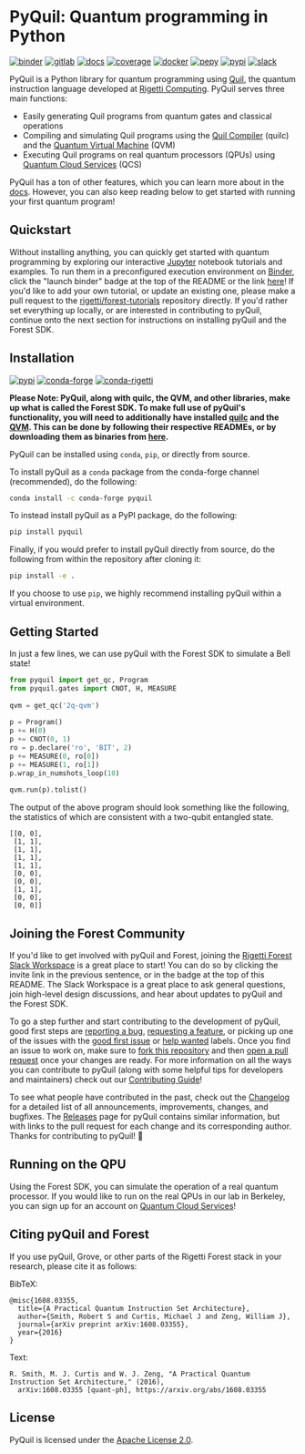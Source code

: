 PyQuil: Quantum programming in Python
=====================================

[![binder](https://mybinder.org/badge_logo.svg)][binder]
[![gitlab][gitlab-badge]][gitlab-repo]
[![docs][docs-badge]][docs-repo]
[![coverage][coverage-badge]][coverage-repo]
[![docker][docker-badge]][docker-repo]
[![pepy][pepy-badge]][pepy-repo]
[![pypi][pypi-badge]][pypi-repo]
[![slack][slack-badge]][slack-invite]

[binder]: https://mybinder.org/v2/gh/rigetti/forest-tutorials/master?urlpath=lab/tree/Welcome.ipynb
[conda-forge-badge]: https://img.shields.io/conda/vn/conda-forge/pyquil.svg
[conda-forge-repo]: https://anaconda.org/conda-forge/pyquil
[conda-rigetti-badge]: https://img.shields.io/conda/vn/rigetti/pyquil?label=conda-rigetti
[conda-rigetti-repo]: https://anaconda.org/rigetti/pyquil
[coverage-badge]: https://coveralls.io/repos/github/rigetti/pyquil/badge.svg?branch=more-badges
[coverage-repo]: https://coveralls.io/github/rigetti/pyquil?branch=more-badges
[docker-badge]: https://img.shields.io/docker/pulls/rigetti/forest
[docker-repo]: https://hub.docker.com/r/rigetti/forest
[docs-badge]: https://readthedocs.org/projects/pyquil/badge/?version=latest
[docs-repo]: http://pyquil.readthedocs.io/en/latest/?badge=latest
[forest-tutorials]: https://github.com/rigetti/forest-tutorials
[gitlab-badge]: https://img.shields.io/gitlab/pipeline/rigetti/pyquil
[gitlab-repo]: https://gitlab.com/rigetti/forest/pyquil
[jupyter]: https://jupyter.org/
[mybinder]: https://mybinder.org
[pepy-badge]: https://pepy.tech/badge/pyquil
[pepy-repo]: https://pepy.tech/project/pyquil
[pypi-badge]: https://img.shields.io/pypi/v/pyquil.svg
[pypi-repo]: https://pypi.org/project/pyquil/
[slack-badge]: https://img.shields.io/badge/slack-rigetti--forest-812f82.svg?

PyQuil is a Python library for quantum programming using [Quil](https://arxiv.org/abs/1608.03355),
the quantum instruction language developed at [Rigetti Computing](https://www.rigetti.com/).
PyQuil serves three main functions:

- Easily generating Quil programs from quantum gates and classical operations
- Compiling and simulating Quil programs using the [Quil Compiler](https://github.com/rigetti/quilc)
  (quilc) and the [Quantum Virtual Machine](https://github.com/rigetti/qvm) (QVM)
- Executing Quil programs on real quantum processors (QPUs) using
  [Quantum Cloud Services](https://www.rigetti.com/qcs) (QCS)

PyQuil has a ton of other features, which you can learn more about in the
[docs](http://pyquil.readthedocs.io/en/latest/). However, you can also keep reading
below to get started with running your first quantum program!

Quickstart
----------

Without installing anything, you can quickly get started with quantum programming by exploring
our interactive [Jupyter][jupyter] notebook tutorials and examples. To run them in a preconfigured
execution environment on [Binder][mybinder], click the "launch binder" badge at the top of the
README or the link [here][binder]! If you'd like to add your own tutorial, or update an existing
one, please make a pull request to the [rigetti/forest-tutorials][forest-tutorials] repository
directly. If you'd rather set everything up locally, or are interested in contributing to pyQuil,
continue onto the next section for instructions on installing pyQuil and the Forest SDK.

Installation
------------

[![pypi][pypi-badge]][pypi-repo]
[![conda-forge][conda-forge-badge]][conda-forge-badge]
[![conda-rigetti][conda-rigetti-badge]][conda-rigetti-repo]

**Please Note: PyQuil, along with quilc, the QVM, and other libraries, make up what
is called the Forest SDK. To make full use of pyQuil's functionality, you will need
to additionally have installed [quilc](https://github.com/rigetti/quilc) and the
[QVM](https://github.com/rigetti/qvm). This can be done by following their respective
READMEs, or by downloading them as binaries from [here](https://rigetti.com/forest).**

PyQuil can be installed using `conda`, `pip`, or directly from source.

To install pyQuil as a `conda` package from the conda-forge channel (recommended), do the following:

```bash
conda install -c conda-forge pyquil
```

To instead install pyQuil as a PyPI package, do the following:

```bash
pip install pyquil
```

Finally, if you would prefer to install pyQuil directly from source, do the following
from within the repository after cloning it:

```bash
pip install -e .
```

If you choose to use `pip`, we highly recommend installing pyQuil within a virtual environment.

Getting Started
---------------

In just a few lines, we can use pyQuil with the Forest SDK to simulate a Bell state!

```python
from pyquil import get_qc, Program
from pyquil.gates import CNOT, H, MEASURE
 
qvm = get_qc('2q-qvm')
 
p = Program()
p += H(0)
p += CNOT(0, 1)
ro = p.declare('ro', 'BIT', 2)
p += MEASURE(0, ro[0])
p += MEASURE(1, ro[1])
p.wrap_in_numshots_loop(10)
 
qvm.run(p).tolist()
```

The output of the above program should look something like the following,
the statistics of which are consistent with a two-qubit entangled state.

```
[[0, 0],
 [1, 1],
 [1, 1],
 [1, 1],
 [1, 1],
 [0, 0],
 [0, 0],
 [1, 1],
 [0, 0],
 [0, 0]]
```

Joining the Forest Community
----------------------------

If you'd like to get involved with pyQuil and Forest, joining the [Rigetti Forest Slack
Workspace][slack-invite]
is a great place to start! You can do so by clicking the invite link in the previous sentence,
or in the badge at the top of this README. The Slack Workspace is a great place to ask general
questions, join high-level design discussions, and hear about updates to pyQuil and the Forest SDK.

To go a step further and start contributing to the development of pyQuil, good first steps are
[reporting a bug][bug], [requesting a feature][feature], or picking up one of the issues with the
[good first issue][first] or [help wanted][help] labels. Once you find an issue to work
on, make sure to [fork this repository][fork] and then [open a pull request][pr] once your changes
are ready. For more information on all the ways you can contribute to pyQuil (along with
some helpful tips for developers and maintainers) check out our
[Contributing Guide](CONTRIBUTING.md)!

To see what people have contributed in the past, check out the [Changelog](CHANGELOG.md) for
a detailed list of all announcements, improvements, changes, and bugfixes. The
[Releases](https://github.com/rigetti/pyquil/releases) page for pyQuil contains similar
information, but with links to the pull request for each change and its corresponding author.
Thanks for contributing to pyQuil! 🙂

[bug]: https://github.com/rigetti/pyquil/issues/new?assignees=&labels=bug+%3Abug%3A&template=BUG_REPORT.md&title=
[feature]: https://github.com/rigetti/pyquil/issues/new?assignees=&labels=enhancement+%3Asparkles%3A&template=FEATURE_REQUEST.md&title=
[first]: https://github.com/rigetti/pyquil/labels/good%20first%20issue%20%3Ababy%3A
[help]: https://github.com/rigetti/pyquil/labels/help%20wanted%20%3Awave%3A
[fork]: https://github.com/rigetti/pyquil/fork
[pr]: https://github.com/rigetti/pyquil/compare
[slack-invite]: https://join.slack.com/t/rigetti-forest/shared_invite/enQtNTUyNTE1ODg3MzE2LWQwNzBlMjZlMmNlN2M5MzQyZDlmOGViODQ5ODI0NWMwNmYzODY4YTc2ZjdjOTNmNzhiYTk2YjVhNTE2NTRkODY

Running on the QPU
------------------

Using the Forest SDK, you can simulate the operation of a real quantum processor. If you
would like to run on the real QPUs in our lab in Berkeley, you can sign up for an account
on [Quantum Cloud Services](https://www.rigetti.com/qcs)!

Citing pyQuil and Forest
------------------------

If you use pyQuil, Grove, or other parts of the Rigetti Forest stack in your research,
please cite it as follows:

BibTeX:
```
@misc{1608.03355,
  title={A Practical Quantum Instruction Set Architecture},
  author={Smith, Robert S and Curtis, Michael J and Zeng, William J},
  journal={arXiv preprint arXiv:1608.03355},
  year={2016}
}
```

Text:
```
R. Smith, M. J. Curtis and W. J. Zeng, "A Practical Quantum Instruction Set Architecture," (2016), 
  arXiv:1608.03355 [quant-ph], https://arxiv.org/abs/1608.03355
```

License
-------

PyQuil is licensed under the
[Apache License 2.0](https://github.com/rigetti/pyQuil/blob/master/LICENSE).
